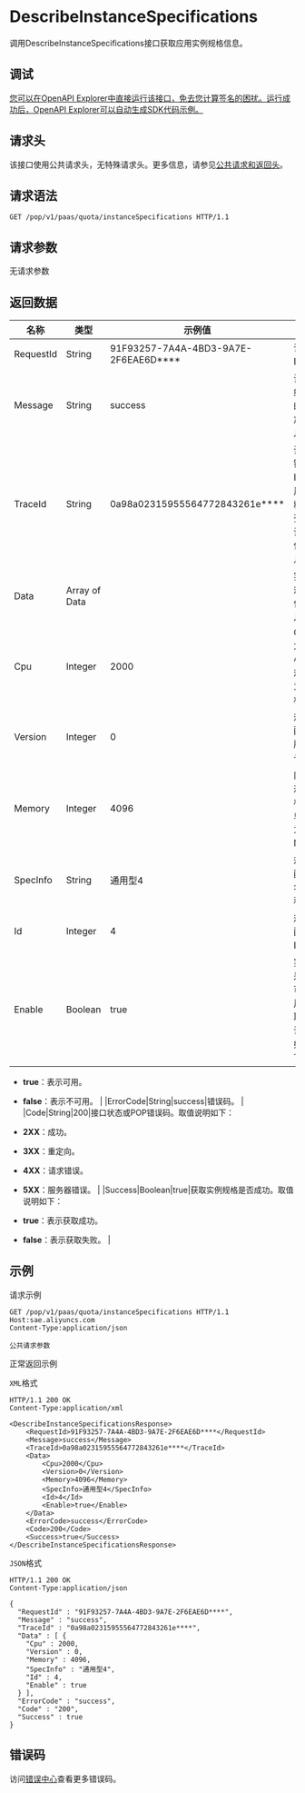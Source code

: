 # DescribeInstanceSpecifications

调用DescribeInstanceSpecifications接口获取应用实例规格信息。

## 调试

[您可以在OpenAPI Explorer中直接运行该接口，免去您计算签名的困扰。运行成功后，OpenAPI Explorer可以自动生成SDK代码示例。](https://api.aliyun.com/#product=sae&api=DescribeInstanceSpecifications&type=ROA&version=2019-05-06)

## 请求头

该接口使用公共请求头，无特殊请求头。更多信息，请参见[公共请求和返回头](~~126964~~)。

## 请求语法

```
GET /pop/v1/paas/quota/instanceSpecifications HTTP/1.1
```

## 请求参数

无请求参数

## 返回数据

|名称|类型|示例值|描述|
|--|--|---|--|
|RequestId|String|91F93257-7A4A-4BD3-9A7E-2F6EAE6D\*\*\*\*|请求ID。 |
|Message|String|success|调用结果的附加信息。 |
|TraceId|String|0a98a02315955564772843261e\*\*\*\*|调用链ID，用于精确查询调用信息。 |
|Data|Array of Data| |实例规格信息。 |
|Cpu|Integer|2000|CPU大小，规格为微核。 |
|Version|Integer|0|规格配置版本号。 |
|Memory|Integer|4096|内存规格，单位为MB。 |
|SpecInfo|String|通用型4|规格配置名称。 |
|Id|Integer|4|规格配置ID。 |
|Enable|Boolean|true|实例是否可用。取值说明如下：

 -   **true**：表示可用。
-   **false**：表示不可用。 |
|ErrorCode|String|success|错误码。 |
|Code|String|200|接口状态或POP错误码。取值说明如下：

 -   **2XX**：成功。
-   **3XX**：重定向。
-   **4XX**：请求错误。
-   **5XX**：服务器错误。 |
|Success|Boolean|true|获取实例规格是否成功。取值说明如下：

 -   **true**：表示获取成功。
-   **false**：表示获取失败。 |

## 示例

请求示例

```
GET /pop/v1/paas/quota/instanceSpecifications HTTP/1.1
Host:sae.aliyuncs.com
Content-Type:application/json

公共请求参数
```

正常返回示例

`XML`格式

```
HTTP/1.1 200 OK
Content-Type:application/xml

<DescribeInstanceSpecificationsResponse>
    <RequestId>91F93257-7A4A-4BD3-9A7E-2F6EAE6D****</RequestId>
    <Message>success</Message>
    <TraceId>0a98a02315955564772843261e****</TraceId>
    <Data>
        <Cpu>2000</Cpu>
        <Version>0</Version>
        <Memory>4096</Memory>
        <SpecInfo>通用型4</SpecInfo>
        <Id>4</Id>
        <Enable>true</Enable>
    </Data>
    <ErrorCode>success</ErrorCode>
    <Code>200</Code>
    <Success>true</Success>
</DescribeInstanceSpecificationsResponse>
```

`JSON`格式

```
HTTP/1.1 200 OK
Content-Type:application/json

{
  "RequestId" : "91F93257-7A4A-4BD3-9A7E-2F6EAE6D****",
  "Message" : "success",
  "TraceId" : "0a98a02315955564772843261e****",
  "Data" : [ {
    "Cpu" : 2000,
    "Version" : 0,
    "Memory" : 4096,
    "SpecInfo" : "通用型4",
    "Id" : 4,
    "Enable" : true
  } ],
  "ErrorCode" : "success",
  "Code" : "200",
  "Success" : true
}
```

## 错误码

访问[错误中心](https://error-center.aliyun.com/status/product/sae)查看更多错误码。

